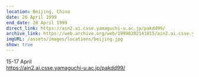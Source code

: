 ```yaml
---
location: Beijing, China
date: 26 April 1999
end_date: 28 April 1999
direct_link: https://ain2.ai.csse.yamaguchi-u.ac.jp/pakdd99/
archive_link: https://web.archive.org/web/19990202141815/ain2.ai.csse.yamaguchi-u.ac.jp/pakdd99/
imgURL: /assets/images/locations/beijing.jpg
show: true
---
```

15-17 April
<br>
<a href="https://ain2.ai.csse.yamaguchi-u.ac.jp/pakdd99/">https://ain2.ai.csse.yamaguchi-u.ac.jp/pakdd99/</a>